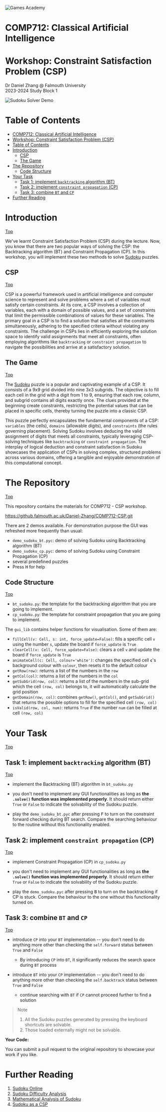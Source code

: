 ![Games Academy](../../../../Falmouth/common/ga_uni_logo.png)

# COMP712: Classical Artificial Intelligence 

# Workshop: Constraint Satisfaction Problem (CSP)

Dr Daniel Zhang @ Falmouth University\
2023-2024 Study Block 1

![Sudoku Solver Demo](bt_sudoku.apng)

<div id="top"></div>

# Table of Contents
- [COMP712: Classical Artificial Intelligence](#comp712-classical-artificial-intelligence)
- [Workshop: Constraint Satisfaction Problem (CSP)](#workshop-constraint-satisfaction-problem-csp)
- [Table of Contents](#table-of-contents)
- [Introduction](#introduction)
  - [CSP](#csp)
  - [The Game](#the-game)
- [The Repository](#the-repository)
  - [Code Structure](#code-structure)
- [Your Task](#your-task)
  - [Task 1: implement `backtracking` algorithm (BT)](#task-1-implement-backtracking-algorithm-bt)
  - [Task 2: implement `constraint propagation` (CP)](#task-2-implement-constraint-propagation-cp)
  - [Task 3: combine `BT` and `CP`](#task-3-combine-bt-and-cp)
- [Further Reading](#further-reading)



# Introduction
[Top](#top)

We've learnt Constraint Satisfaction Problem (CSP) during the lecture. Now, you know that there are two popular ways of solving the CSP: the Backtracking algorithm (BT) and Constraint Propagation (CP). In this workshop, you will implement these two methods to solve [Sudoku](https://sudoku.com/) puzzles.

## CSP
[Top](#top)

CSP is a powerful framework used in artificial intelligence and computer science to represent and solve problems where a set of variables must satisfy certain constraints. At its core, a CSP involves a collection of variables, each with a domain of possible values, and a set of constraints that limit the permissible combinations of values for these variables. The primary goal in a CSP is to find a solution that satisfies all the constraints simultaneously, adhering to the specified criteria without violating any constraints. The challenge in CSPs lies in efficiently exploring the solution space to identify valid assignments that meet all constraints, often employing algorithms like `backtracking` or `constraint propagation` to navigate the possibilities and arrive at a satisfactory solution.

## The Game
[Top](#top)

The [Sudoku](https://sudoku.com/) puzzle is a popular and captivating example of a CSP. It consists of a 9x9 grid divided into nine 3x3 subgrids. The objective is to fill each cell in the grid with a digit from 1 to 9, ensuring that each row, column, and subgrid contains all digits exactly once. The clues provided at the beginning create constraints, restricting the potential values that can be placed in specific cells, thereby turning the puzzle into a classic CSP.

This puzzle perfectly encapsulates the fundamental components of a CSP: `variables` (the cells), `domains` (allowable digits), and `constraints` (the rules governing placement). Solving Sudoku involves deducing the valid assignment of digits that meets all constraints, typically leveraging CSP-solving techniques like `backtracking` or `constraint propagation`. The interplay of logical deduction and constraint satisfaction in Sudoku showcases the application of CSPs in solving complex, structured problems across various domains, offering a tangible and enjoyable demonstration of this computational concept.

# The Repository
[Top](#top)

This repository contains the materials for COMP712 - CSP workshop.

https://github.falmouth.ac.uk/Daniel-Zhang/COMP712-CSP.git

There are 2 demos available. For demonstration purpose the GUI was refreshed more frequently than usual:

- `demo_sudoku_bt.pyc`: demo of solving Sudoku using Backtracking algorithm (BT)
- `demo_sudoku_cp.pyc`: demo of solving Sudoku using Constraint Propagation (CP)
- several predefined puzzles
- Press <kbd>H</kbd> for help

## Code Structure
[Top](#top)

- `bt_sudoku.py`: the template for the backtracking algorithm that you are going to implement.
- `cp_sudoku.py`: the template for constraint propagation that you are going to implement.

The `gui_lib` contains helper functions for visualisation. Some of them are:

- `fillCell(v: Cell, s: int, force_update=False)`: fills a specific cell `v` using the number `s`, update the board if `force_update` is `True`
- `clearCell(v: Cell, force_update=False)`: clears a cell `v` and update the board if `force_update` is `True`
- `animateCell(c: Cell, colour='white')`: changes the specified cell **`c`**'s background colour with `colour`, then resets it to the default colour
- `getRow(row)`: returns a list of the numbers in the `row`
- `getCol(col)`: returns a list of the numbers in the `col`
- `getSubGrid(row, col)`: returns a list of the numbers in the sub-grid which the cell `(row, col)` belongs to, it will automatically calculate the grid position
- `getDomain(row, col)`: combines `getRow()`, `getCol()`, and `getSubGrid()` that returns the possible options to fill for the specified cell `(row, col)`
- `isValid(row, col, num)`: returns `True` if the number `num` can be filled at cell `(row, col)`

# Your Task
[Top](#top)

## Task 1: implement `backtracking` algorithm (BT)
[Top](#top)

- implement the Backtracking (BT) algorithm in `bt_sudoku.py`
   
- you don't need to implement any GUI functionalities as long as **the `.solve()` function was implemented properly**. It should return either `True` or `False` to indicate the solvability of the Sudoku puzzle.
   
- play the `demo_sudoku_bt.pyc` after pressing <kbd>F</kbd> to turn on the constraint forward checking during BT search. Compare the searching behaviour to the routine without this functionality enabled.
   
## Task 2: implement `constraint propagation` (CP)
[Top](#top)

- implement Constraint Propagation (CP) in `cp_sudoku.py`
   
- you don't need to implement any GUI functionalities as long as **the `.solve()` function was implemented properly**. It should return either `True` or `False` to indicate the solvability of the Sudoku puzzle.
   
- play the `demo_sudoku.pyc` after pressing <kbd>B</kbd> to turn on the backtracking if CP is stuck. Compare the behaviour to the one without this functionality turned on.


## Task 3: combine `BT` and `CP`
[Top](#top)

- introduce `CP` into your `BT` implementation -- you don't need to do anything more other than checking the `self.forward` status between `True` and `False`
   - By introducing `CP` into `BT`, it significantly reduces the search space during `BT` process

- introduce `BT` into your `CP` implementation -- you don't need to do anything more other than checking the `self.backtrack` status between `True` and `False`
  - continue searching with `BT` if `CP` cannot proceed further to find a solution

> Note
>    1. All the Sudoku puzzles generated by pressing the keyboard shortcuts are solvable.
>    2. Those loaded externally might not be solvable.

**Your Code:**

You can submit a pull request to the original repository to showcase your work if you like.


# Further Reading

1. [Sudoku Online](https://www.learn-sudoku.com/)
2. [Sudoku Difficulty Analysis](https://www.sudokuoftheday.com/difficulty)
3. [Mathematical Analysis of Sudoku](https://ar5iv.labs.arxiv.org/html/1403.7373)
4. [Sudoku as a CSP](https://www.codeproject.com/articles/34403/sudoku-as-a-csp)
    